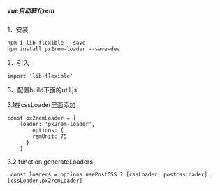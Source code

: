##### vue自动转化rem

1、安装

```
npm i lib-flexible --save
npm install px2rem-loader --save-dev
```

2、引入

```
import 'lib-flexible'
```

3、配置build下面的util.js

3.1在cssLoader里面添加

```
const px2remLoader = {
    loader: 'px2rem-loader',
        options: {
        remUnit: 75
      }
    }
```

3.2 function generateLoaders

```
 const loaders = options.usePostCSS ? [cssLoader, postcssLoader] : [cssLoader,px2remLoader]
```

